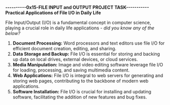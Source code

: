 **----------0x15-FILE INPUT and OUTPUT PROJECT TASK-----------**
**Practical Applications of File I/O in Daily Life**

File Input/Output (I/O) is a fundamental concept in computer science, playing a crucial role in daily life applications - *did you know any of the below?*
1. **Document Processing:** Word processors and text editors use file I/O for efficient document creation, editing, and sharing.
2. **Data Storage and Backup:** File I/O is essential for storing and backing up data on local drives, external devices, or cloud services.
3. **Media Manipulation:** Image and video editing software leverage file I/O for loading, processing, and saving multimedia content.
4. **Web Applications:** File I/O is integral to web servers for generating and storing web pages, contributing to the backbone of modern web applications.
5. **Software Installation:** File I/O is crucial for installing and updating software, facilitating the addition of new features and bug fixes.
